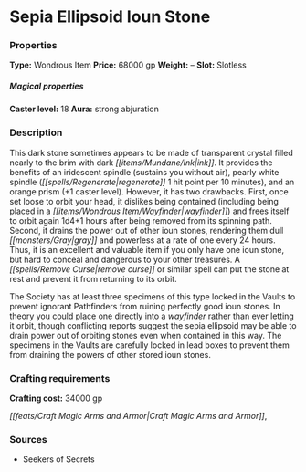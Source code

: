 ﻿---
Title: "Sepia Ellipsoid Ioun Stone"
Type: "Wondrous Item"
Price: "68000 gp"
Weight: "–"
Slot: "Slotless"
Caster level: "18"
Aura: "strong abjuration"
Description: |
  "This dark stone sometimes appears to be made of transparent crystal filled nearly to the brim with dark ink. It provides the benefits of an _iridescent spindle_ (sustains you without air), _pearly white spindle_ (regenerate 1 hit point per 10 minutes), and an _orange prism_ (+1 caster level). However, it has two drawbacks. First, once set loose to orbit your head, it dislikes being contained (including being placed in a _wayfinder_) and frees itself to orbit again 1d4+1 hours after being removed from its spinning path. Second, it drains the power out of other _ioun stones_, rendering them dull gray and powerless at a rate of one every 24 hours. Thus, it is an excellent and valuable item if you only have one _ioun stone_, but hard to conceal and dangerous to your other treasures. A _remove curse_ or similar spell can put the stone at rest and prevent it from returning to its orbit.
  The Society has at least three specimens of this type locked in the Vaults to prevent ignorant Pathfinders from ruining perfectly good _ioun stones_. In theory you could place one directly into a _wayfinder_ rather than ever letting it orbit, though conflicting reports suggest the _sepia ellipsoid_ may be able to drain power out of orbiting stones even when contained in this way. The specimens in the Vaults are carefully locked in lead boxes to prevent them from draining the powers of other stored _ioun stones_."
Crafting cost: "34000 gp"
Sources: "['Seekers of Secrets']"
---

# Sepia Ellipsoid Ioun Stone

### Properties

**Type:** Wondrous Item **Price:** 68000 gp **Weight:** – **Slot:** Slotless

##### Magical properties

**Caster level:** 18 **Aura:** strong abjuration

### Description

This dark stone sometimes appears to be made of transparent crystal filled nearly to the brim with dark _[[items/Mundane/Ink|ink]]_. It provides the benefits of an iridescent spindle (sustains you without air), pearly white spindle (_[[spells/Regenerate|regenerate]]_ 1 hit point per 10 minutes), and an orange prism (+1 caster level). However, it has two drawbacks. First, once set loose to orbit your head, it dislikes being contained (including being placed in a _[[items/Wondrous Item/Wayfinder|wayfinder]]_) and frees itself to orbit again 1d4+1 hours after being removed from its spinning path. Second, it drains the power out of other ioun stones, rendering them dull _[[monsters/Gray|gray]]_ and powerless at a rate of one every 24 hours. Thus, it is an excellent and valuable item if you only have one ioun stone, but hard to conceal and dangerous to your other treasures. A _[[spells/Remove Curse|remove curse]]_ or similar spell can put the stone at rest and prevent it from returning to its orbit.

The Society has at least three specimens of this type locked in the Vaults to prevent ignorant Pathfinders from ruining perfectly good ioun stones. In theory you could place one directly into a _wayfinder_ rather than ever letting it orbit, though conflicting reports suggest the sepia ellipsoid may be able to drain power out of orbiting stones even when contained in this way. The specimens in the Vaults are carefully locked in lead boxes to prevent them from draining the powers of other stored ioun stones.

### Crafting requirements

**Crafting cost:** 34000 gp

_[[feats/Craft Magic Arms and Armor|Craft Magic Arms and Armor]]_,

### Sources

* Seekers of Secrets